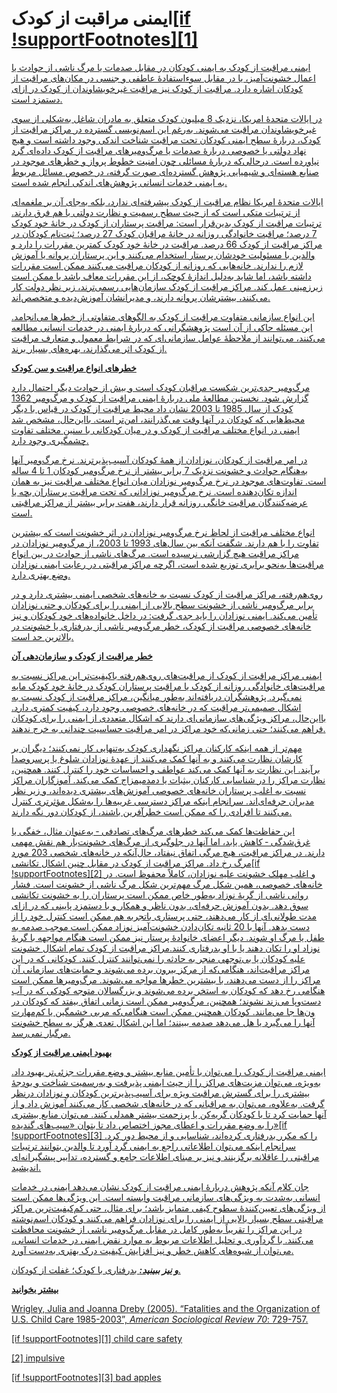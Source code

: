 ایمنی مراقبت از کودک[[if !supportFootnotes]**[1]**](#_ftn1)
===========================================================

[ایمنی مراقبت از کودک به ایمنی کودکان در مقابل صدمات یا مرگ ناشی از حوادث یا اعمال خشونت‌آمیز، یا در مقابل سوءاستفادهٔ عاطفی و جنسی در مکان‌های مراقبت از کودکان اشاره دارد. مراقبت از کودک نیز مراقبت غیرخویشاوندان از کودک در ازای دستمزد است.](#_ftn1)

[در ایالات متحدهٔ امریکا، نزدیک 8 میلیون کودک متعلق به مادران شاغل به‌شکلی از سوی غیرخویشاوندان مراقبت می‌شوند. به‌رغم این اسم‌نویسی گسترده در مراکز مراقبت از کودک، دربارهٔ سطح ایمنی کودکان تحت مراقبت شناخت اندکی وجود داشته است و هیچ نهاد دولتی یا خصوصی دربارهٔ صدمات یا مرگ‌ومیرهای مراقبت از کودک داده‌ای گرد نیاورده است. درحالی‌که دربارهٔ مسائلی چون امنیت خطوط پرواز و خطرهای موجود در صنایع هسته‌ای و شیمیایی پژوهش گسترده‌ای صورت گرفته، در خصوص مسائل مربوط به ایمنی خدمات انسانی پژوهش‌های اندکی انجام شده است.](#_ftn1)

[ایالات متحدهٔ امریکا نظام مراقبت از کودک پیشرفته‌ای ندارد، بلکه به‌جای آن بر ملغمه‌ای از ترتیبات متکی است که از حیث سطح رسمیت و نظارت دولتی با هم فرق دارند. ترتیبات مراقبت از کودک بدین‌قرار است: مراقبت پرستاران از کودک در خانهٔ خود کودک 7 درصد؛ مراقبت خانوادگی روزانه در خانهٔ مراقبان کودک 27 درصد؛ ثبت‌نام کودکان در مراکز مراقبت از کودک 66 درصد. مراقبت در خانهٔ خود کودک کمترین مقررات را دارد و والدین با مسئولیت خودشان پرستار استخدام می‌کنند و این پرستاران پروانه یا آموزش لازم را ندارند. خانه‌هایی که روزانه از کودکان مراقبت می‌کنند ممکن است مقررات داشته باشد، اما شاید به‌دلیل اندازهٔ کوچک، از این مقررات معاف باشد یا ممکن است زیرزمینی عمل کند. مراکز مراقبت از کودک سازمان‌هایی رسمی‌ترند، زیر نظر دولت کار می‌کنند، بیشترشان پروانه دارند، و مدیرانشان آموزش‌دیده و متخصص‌اند.](#_ftn1)

[این انواع سازمانی متفاوت مراقبت از کودک به الگوهای متفاوتی از خطرها می‌انجامد. این مسئله حاکی از آن است پژوهشگرانی که دربارهٔ ایمنی در خدمات انسانی مطالعه می‌کنند، می‌توانند از ملاحظهٔ عوامل سازمانی‌ای که در شرایط معمول و متعارف مراقبت از کودک اثر می‌گذارند، بهره‌های بسیار برند.](#_ftn1)

[**خطرهای انواع مراقبت و سن کودک**](#_ftn1)

[مرگ‌ومیر جدی‌ترین شکست مراقبان کودک است و بیش از حوادث دیگر احتمال دارد گزارش شود. نخستین مطالعهٔ ملی دربارهٔ ایمنی مراقبت از کودک و مرگ‌ومیر 1362 کودک از سال 1985 تا 2003 نشان داد محیط مراقبت از کودک در قیاس با دیگر محیط‌هایی که کودکان در آنها وقت می‌گذرانند، امن‌تر است. بااین‌حال، مشخص شد ایمنی در انواع مختلف مراقبت از کودک و در میان کودکانی با سنین مختلف تفاوت چشمگیری وجود دارد.](#_ftn1)

[در امر مراقبت از کودکان، نوزادان از همهٔ کودکان آسیب‌پذیرترند. نرخ مرگ‌ومیر آنها به‌هنگام حوادث و خشونت نزدیک 7 برابر بیشتر از نرخ مرگ‌ومیر کودکان 1 تا 4 ساله است. تفاوت‌‌های موجود در نرخ مرگ‌ومیر نوزادان میان انواع مختلف مراقبت نیز به همان اندازه تکان‌دهنده است. نرخ مرگ‌ومیر نوزادانی که تحت مراقبت پرستاران بچه یا عرضه‌کنندگان مراقبت خانگی روزانه قرار دارند، هفت برابر بیشتر از مراکز مراقبتی است.](#_ftn1)

[انواع مختلف مراقبت از لحاظ نرخ مرگ‌ومیر نوزادان در اثر خشونت است که بیشترین تفاوت را با هم دارند. شگفت آنکه بین سال‌های 1993 تا 2003، از مرگ‌ومیر نوزادان در مراکز مراقبت هیچ گزارشی نرسیده است. مرگ‌های ناشی از حوادث در بین انواع مراقبت‌ها به‌نحو برابری توزیع شده است، اگرچه مراکز مراقبتی در رعایت ایمنی نوزادان وضع بهتری دارد.](#_ftn1)

[روی‌هم‌رفته، مراکز مراقبت از کودک نسبت به خانه‌های شخصی ایمنی بیشتری دارد و در برابر مرگ‌ومیر ناشی از خشونت سطح بالایی از ایمنی را برای کودکان و حتی نوزادان تأمین می‌کند. ایمنی نوزادان را باید جدی گرفت: در داخل خانواده‌های خود کودکان و نیز خانه‌های خصوصی مراقبت از کودک، خطر مرگ‌ومیر ناشی از بدرفتاری یا خشونت در بالاترین حد است.](#_ftn1)

[**خطر مراقبت از کودک و سازمان‌دهی آن**](#_ftn1)

[ایمنی مراکز مراقبت از کودک از مراقبت‌های روی‌هم‌رفته باکیفیت‌تر این مراکز نسبت به مراقبت‌های خانوادگی روزانه از کودک یا مراقبت پرستاران کودک در خانهٔ خود کودک مایه نمی‌گیرد. پژوهشگران دریافته‌اند به‌طور میانگین، مراکز مراقبت از کودک نسبت به اشکال صمیمی‌تر مراقبت که در خانه‌های خصوصی وجود دارد، کیفیت کمتری دارد. بااین‌حال، مراکز ویژگی‌های سازمانی‌ای دارند که اشکال متعددی از ایمنی را برای کودکان فراهم می‌کنند؛ حتی زمانی‌که خود مراکز در امر مراقبت حساسیت چندانی به خرج ندهند.](#_ftn1)

[مهم‌تر از همه اینکه کارکنان مراکز نگهداری کودک به‌تنهایی کار نمی‌کنند؛ دیگران بر کارشان نظارت می‌کنند و به آنها کمک می‌کنند از عهدهٔ نوزادان شلوغ یا پرسروصدا برآیند. این نظارت به آنها کمک می‌کند عواطف و احساسات خود را کنترل کنند. همچنین، نظارت مراکز را در شناسایی کارکنان بی‏ثبات یا دمدمی‏مزاج کمک می‌کند. آموزگاران مراکز نسبت به اغلب پرستاران خانه‌های خصوصی آموزش‌های بیشتری دیده‌اند، و زیر نظر مدیران حرفه‌ای‌اند. سرانجام اینکه مراکز دسترسی غریبه‌ها را به‌شکل مؤثرتری کنترل می‌کنند تا افرادی را که ممکن است خطرآفرین باشند، از کودکان دور نگه دارند.](#_ftn1)

[این حفاظت‌ها کمک می‌کند خطرهای مرگ‌های تصادفی ‐ به‌عنوان مثال، خفگی یا غرق‌شدگی ‐ کاهش یابد، اما آنها در جلوگیری از مرگ‌های خشونت‌بار هم نقش مهمی دارند. در مراکز مراقبت، هیچ مرگی اتفاق نیفتاد، حال‌آنکه در خانه‌های شخصی 203 مورد مرگ رخ داد. مراکز مراقبت از کودک در مقابل چنین اشکال تکانشی](#_ftn1)[[if !supportFootnotes][2] و اغلب مهلک خشونت علیه نوزادان، کاملاً محفوظ است. در خانه‌های خصوصی، همین شکل مرگ مهم‌ترین شکل مرگ ناشی از خشونت است. فشار روانی ناشی از گریهٔ نوزاد به‌طور خاص ممکن است پرستاران را به خشونت تکانشی سوق دهد. بدون آموزش حرفه‌ای، بدون ناظر و همکار و با دستمزد پایینی که در ازای مدت طولانی‌ای از کار می‌دهند، حتی پرستاری باتجربه هم ممکن است کنترل خود را از دست بدهد. آنها با 20 ثانیه تکان‌دادن خشونت‌آمیز نوزاد ممکن است موجب صدمه به طفل یا مرگ او شوند. دیگر اعضای خانوادهٔ پرستار نیز ممکن است هنگام مواجهه با گریهٔ نوزاد او را تکان دهند یا با او بدرفتاری کنند.](#_ftn2)[مراکز مراقبت از کودک تمام اشکال خشونت علیه کودکان یا بی‌توجهی منجر به حادثه را نمی‌توانند کنترل کنند. کودکانی که در این مراکز مراقبت‌اند، هنگامی‌که از مرکز بیرون برده می‌شوند و حمایت‌های سازمانی آن مراکز را از دست می‌دهند، با بیشترین خطرها مواجه می‌شوند. مرگ‌ومیرها ممکن است هنگامی رخ دهد که کودکان به استخر برده می‌شوند و بزرگسالان متوجه کودکی که در آب دست‌وپا می‌زند نشوند؛ همچنین، مرگ‌ومیر ممکن است زمانی اتفاق بیفتد که کودکان در ون‌ها جا می‌مانند. کودکان همچنین ممکن است هنگامی‌که مربی خشمگین یا کم‌مهارت آنها را می‌گیرد یا هل می‌دهد صدمه ببینند؛ اما این اشکال تعدی هرگز به سطح خشونت مرگبار نمی‌رسد.](#_ftn2)

[**بهبود ایمنی مراقبت از کودک**](#_ftn2)

[ایمنی مراقبت از کودک را می‌توان با تأمین منابع بیشتر و وضع مقررات جزئی‌تر بهبود داد. به‌ویژه، می‌توان مزیت‌های مراکز را از حیث ایمنی پذیرفت و به‌رسمیت شناخت و بودجهٔ بیشتری را برای گسترش مراقبت‌ ویژه برای آسیب‌پذیرترین کودکان و نوزادان درنظر گرفت. به‌علاوه، می‌توان به مراقبانی که در خانه‌های شخصی کار می‌کنند آموزش داد و از آنها حمایت کرد تا با کودکان گریه‌کن یا پرزحمت بیشتر همدلی کنند. می‌توان منابع بیشتری را به وضع مقررات و اعطای مجوز اختصاص داد تا بتوان «سیب‌های گندیده»](#_ftn2)[[if !supportFootnotes][3] را که مکرر بدرفتاری کرده‌اند، شناسایی و از محیط دور کرد. سرانجام اینکه می‌توان اطلاعاتی راجع به ایمنی گرد آورد تا والدین بتوانند ترتیبات مراقبتی را عاقلانه برگزینند و نیز بر مبنای اطلاعات جامع و گسترده، تدابیر پیشگیرانه‌ای اندیشید.](#_ftn3)

[جان کلام آنکه پژوهش دربارهٔ ایمنی مراقبت از کودک نشان می‌دهد ایمنی در خدمات انسانی به‌شدت به ویژگی‌های سازمانی مراقبت وابسته است. این ویژگی‌ها ممکن است از ویژگی‌های تعیین‌کنندهٔ سطوح کیفی متمایز باشد؛ برای مثال، حتی کم‌کیفیت‌ترین مراکز مراقبتی سطح بسیار بالایی از ایمنی را برای نوزادان فراهم می‌کنند و کودکان اسم‌نوشته در این مراکز را تقریباً به‌طور کامل در مقابل مرگ‌ومیر ناشی از خشونت محافظت می‌کنند. با گردآوری و تحلیل اطلاعات مربوط به موارد نقض ایمنی در خدمات انسانی، می‌توان از شیوه‌های کاهش خطر و نیز افزایش کیفیت درک بهتری به‌دست آورد.](#_ftn3)

[***و نیز ببینید:*** بدرفتاری با کودک؛ غفلت از کودکان.](#_ftn3)

[**بیشتر بخوانید**](#_ftn3) 

[Wrigley, Julia and Joanna Dreby (2005). “Fatalities and the Organization of U.S. Child Care 1985-2003”, *American Sociological Review 70*: 729-757.](#_ftn3)

[[if !supportFootnotes][1] child care safety](#_ftnref1)

[[2] impulsive](#_ftnref2)

[[if !supportFootnotes][3] bad apples](#_ftnref3)

 
